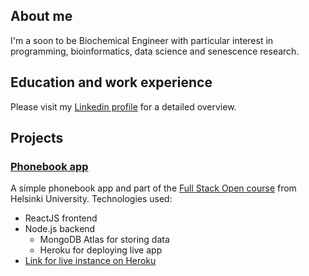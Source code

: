 ## About me
I'm a soon to be Biochemical Engineer with particular interest in programming, bioinformatics, data science and senescence research.

## Education and work experience
Please visit my [Linkedin profile](https://www.linkedin.com/in/leonardopl/) for a detailed overview.

## Projects
### [Phonebook app](https://github.com/leonardopl/full-stack-open-2021-part3)
A simple phonebook app and part of the [Full Stack Open course](https://fullstackopen.com/en/) from Helsinki University. Technologies used:
- ReactJS frontend
- Node.js backend
  - MongoDB Atlas for storing data
  - Heroku for deploying live app
- [Link for live instance on Heroku](https://powerful-reef-17205.herokuapp.com/)

